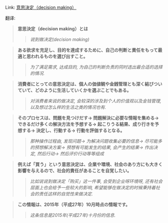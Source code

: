 Link: [意思決定（decision making）](https://www.shiruporuto.jp/public/data/vocabulary/yogo/a/akushitsu_shoho.html)

翻译:
> **意思決定（decision making）とは**
>> *说到做决定(decision making)*

> **ある欲求を充足し、目的を達成するために、自己の判断と責任をもって最適と思われるものを選び出すこと。**
>> *为了满足需求, 达成目的, 为自己的判断负责的同时选出最合适的选择的情况.*

> **消費者にとっての意思決定は、個人の価値観や金銭管理とも深く結びついていて、どのように生活していくかを選ぶことでもある。**
>> *对消费者来说的做决定, 会较深的涉及到个人的价值观以及金钱管理, 以及想过怎么样的生活之类的情况也有.*

> **そのプロセスは、問題を見つけだす→ 問題解決に必要な情報を集める→ できるだけ多くの解決方法を予想する→ 起こりうる結果、成り行きを予想する→ 決定し、行動する→ 行動を評価するとなる。**
>> *那种操作过程由, 发现问题→ 为解决问题收集必要的信息→ 尽可能多的预想解决方案→ 预想有可能发生的结果, 会产生的结果→ 作出决定, 然后行动→ 然后评价行动等等组成*

> **例えば「買う」という意思決定は、企業や環境、社会のあり方にも大きく影響を与えるので、社会的責任があることを自覚したい。**
>> *比如说说到做决定「购买」这一件事, 会受到企业呀环境呀, 还有社会层面上也会给予一些较大的影响, 希望能够在做决定的时候秉持着社会的责任这样的自觉性来做决定.*

> **この情報は、2015年（平成27年）10月時点の情報です。**
>> *这条信息是2015年(平成27年)十月份的信息.*